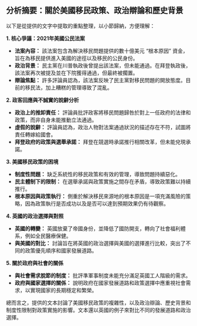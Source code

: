 ## 分析摘要：關於美國移民政策、政治辯論和歷史背景

以下是從提供的文字中提取的重點整理，以小節歸納，方便理解：

**1.  核心爭議：2021年美國公民法案**

*   **法案內容：** 該法案包含為解決移民問題提供的數十億美元 “根本原因” 資金，旨在為移民提供進入美國的途徑以及移民的公民身份。
*   **政治背景：**  民主黨在川普執政後曾提出該法案，但未能通過。在拜登執政後，該法案再次被提及並在下院獲得通過，但最終被擱置。
*   **辯論焦點：** 許多評論員認為，該法案反映了民主黨對移民問題的開放態度。目前的移民法，加上糟糕的管理導致了混亂。

**2.  政客回應與不誠實的說辭分析**

*   **政治上的推卸責任：** 評論員批評政客將移民問題歸咎於對上一任政府的法律和政策，而非自身未能推動立法通過。
*   **虛假的說辭：** 評論員認為，政治人物對法案通過狀況的描述存在不符，試圖將責任轉嫁給國會。
*   **拜登政府的政策與選舉承諾：** 拜登在競選時承諾推行相關改革，但未能兌現承諾。

**3.  美國移民政策的困境**

*   **制度性問題：** 缺乏系統性的移民政策和有效的管理，導致問題持續惡化。
*   **民主體制下的限制：** 在選舉承諾與政策實施之間存在矛盾，導致政策難以持續推行。
*   **根本原因與政策執行：** 側重於解決移民來源地的根本原因是一項充滿風險的策略，因為政策執行是否成功以及是否可以達到預期效果仍有待觀察。

**4.  英國的政治選擇與對照**

*   **英國的轉變：** 英國放棄了帝國身份，並降低了國防開支，轉向了社會福利體系，例如全民醫療保健。
*   **與美國的對比：** 討論旨在將英國的政治選擇與美國的選擇進行比較，突出了不同的政策優先順序和國家發展道路。

**5.  關於政府與社會的關係**

*   **與社會需求脫節的制度：** 批評準軍事制度未能充分滿足英國工人階級的需求。
*   **政府與國家選擇的關係：** 說明政府在國家發展道路和政策選擇中應重視社會需求，以實現國家的長期穩定和繁榮。

總而言之，提供的文本討論了美國移民政策的複雜性，以及政治辯論、歷史背景和制度性限制對政策實施的影響。文本還以英國的例子來對比不同的發展道路和政治選擇。